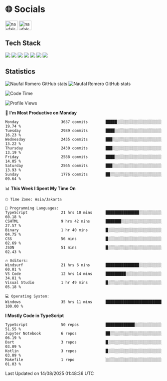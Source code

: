 <h1 align="">🌐 Socials</h1>
<p align="left">
<a href="https://linkedin.com/in/naufal-romero-putra-pratama-9ab816177/" target="blank"><img align="center" src="https://raw.githubusercontent.com/rahuldkjain/github-profile-readme-generator/master/src/images/icons/Social/linked-in-alt.svg" alt="naufalromero" height="30" width="40" /></a>
<a href="https://instagram.com/naufalromero" target="blank"><img align="center" src="https://raw.githubusercontent.com/rahuldkjain/github-profile-readme-generator/master/src/images/icons/Social/instagram.svg" alt="naufalromero" height="30" width="40" /></a>
</p>


<h2 align="">Tech Stack</h2>
<div align="">
  <img src="https://img.shields.io/badge/next.js-000000?style=for-the-badge&logo=nextdotjs&logoColor=white"/>
 <img src="https://img.shields.io/badge/typescript-%23007ACC.svg?style=for-the-badge&logo=typescript&logoColor=white"/>
 <img src="https://img.shields.io/badge/react-%2320232a.svg?style=for-the-badge&logo=react&logoColor=%2361DAFB"/>
 <img src="https://img.shields.io/badge/tailwindcss-%2338B2AC.svg?style=for-the-badge&logo=tailwind-css&logoColor=white"/>
 <img src="https://img.shields.io/badge/Prisma-3982CE?style=for-the-badge&logo=Prisma&logoColor=white"/>
 <img src="https://img.shields.io/badge/javascript-%23323330.svg?style=for-the-badge&logo=javascript&logoColor=%23F7DF1E"/>
 <img src="https://img.shields.io/badge/java-%23ED8B00.svg?style=for-the-badge&logo=openjdk&logoColor=white"/>
</div>


<h2 align="">Statistics</h2>
<div align="">
<img src="https://github-readme-stats-xi-nine-74.vercel.app/api?username=romves&show_icons=true&theme=tokyonight&include_all_commits=true&count_private=true" alt="Naufal Romero GitHub stats"/>
<img src="https://github-readme-stats-xi-nine-74.vercel.app/api/top-langs/?username=romves&theme=tokyonight&hide_border=false&include_all_commits=true&count_private=true&layout=compact" alt="Naufal Romero GitHub stats"/>
</div>

<!--START_SECTION:waka-->
![Code Time](http://img.shields.io/badge/Code%20Time-2%2C770%20hrs%2040%20mins-blue)

![Profile Views](http://img.shields.io/badge/Profile%20Views-0-blue)

📅 **I'm Most Productive on Monday** 

```text
Monday                   3637 commits        █████░░░░░░░░░░░░░░░░░░░░   19.74 % 
Tuesday                  2989 commits        ████░░░░░░░░░░░░░░░░░░░░░   16.23 % 
Wednesday                2435 commits        ███░░░░░░░░░░░░░░░░░░░░░░   13.22 % 
Thursday                 2430 commits        ███░░░░░░░░░░░░░░░░░░░░░░   13.19 % 
Friday                   2588 commits        ████░░░░░░░░░░░░░░░░░░░░░   14.05 % 
Saturday                 2565 commits        ███░░░░░░░░░░░░░░░░░░░░░░   13.93 % 
Sunday                   1776 commits        ██░░░░░░░░░░░░░░░░░░░░░░░   09.64 % 
```


📊 **This Week I Spent My Time On** 

```text
🕑︎ Time Zone: Asia/Jakarta

💬 Programming Languages: 
TypeScript               21 hrs 10 mins      ███████████████░░░░░░░░░░   60.18 % 
CSHTML                   9 hrs 42 mins       ███████░░░░░░░░░░░░░░░░░░   27.57 % 
Binary                   1 hr 40 mins        █░░░░░░░░░░░░░░░░░░░░░░░░   04.75 % 
CSS                      56 mins             █░░░░░░░░░░░░░░░░░░░░░░░░   02.69 % 
JSON                     51 mins             █░░░░░░░░░░░░░░░░░░░░░░░░   02.43 % 

🔥 Editors: 
Windsurf                 21 hrs 6 mins       ███████████████░░░░░░░░░░   60.01 % 
VS Code                  12 hrs 14 mins      █████████░░░░░░░░░░░░░░░░   34.81 % 
Visual Studio            1 hr 49 mins        █░░░░░░░░░░░░░░░░░░░░░░░░   05.18 % 

💻 Operating System: 
Windows                  35 hrs 11 mins      █████████████████████████   100.00 % 
```

**I Mostly Code in TypeScript** 

```text
TypeScript               50 repos            █████████████░░░░░░░░░░░░   51.55 % 
Jupyter Notebook         6 repos             ██░░░░░░░░░░░░░░░░░░░░░░░   06.19 % 
Dart                     3 repos             █░░░░░░░░░░░░░░░░░░░░░░░░   03.09 % 
Kotlin                   3 repos             █░░░░░░░░░░░░░░░░░░░░░░░░   03.09 % 
Makefile                 1 repo              ░░░░░░░░░░░░░░░░░░░░░░░░░   01.03 % 
```




 Last Updated on 14/08/2025 01:48:36 UTC
<!--END_SECTION:waka-->
